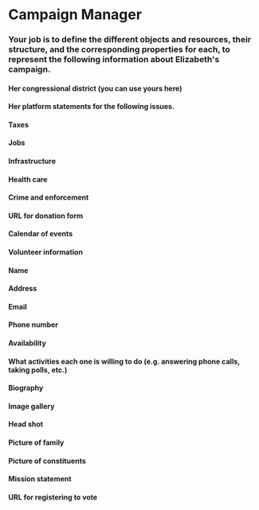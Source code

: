 
# Campaign Manager

### Your job is to define the different objects and resources, their structure, and the corresponding properties for each, to represent the following information about Elizabeth's campaign.

#### Her congressional district (you can use yours here)
#### Her platform statements for the following issues.
#### Taxes
#### Jobs
#### Infrastructure
#### Health care
#### Crime and enforcement
#### URL for donation form
#### Calendar of events
#### Volunteer information
#### Name
#### Address
#### Email
#### Phone number
#### Availability
#### What activities each one is willing to do (e.g. answering phone calls, taking polls, etc.)
#### Biography
#### Image gallery
#### Head shot
#### Picture of family
#### Picture of constituents
#### Mission statement
#### URL for registering to vote
